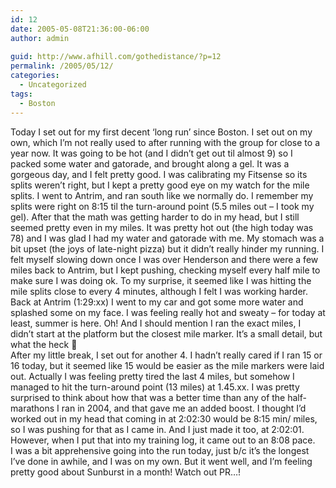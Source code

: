 ```yaml
---
id: 12
date: 2005-05-08T21:36:00-06:00
author: admin
  
guid: http://www.afhill.com/gothedistance/?p=12
permalink: /2005/05/12/
categories:
  - Uncategorized
tags:
  - Boston
---
```

Today I set out for my first decent &#8216;long run&#8217; since Boston. I set out on my own, which I&#8217;m not really used to after running with the group for close to a year now. It was going to be hot (and I didn&#8217;t get out til almost 9) so I packed some water and gatorade, and brought along a gel. It was a gorgeous day, and I felt pretty good. I was calibrating my Fitsense so its splits weren&#8217;t right, but I kept a pretty good eye on my watch for the mile splits. I went to Antrim, and ran south like we normally do. I remember my splits were right on 8:15 til the turn-around point (5.5 miles out &#8211; I took my gel). After that the math was getting harder to do in my head, but I still seemed pretty even in my miles. It was pretty hot out (the high today was 78) and I was glad I had my water and gatorade with me. My stomach was a bit upset (the joys of late-night pizza) but it didn&#8217;t really hinder my running. I felt myself slowing down once I was over Henderson and there were a few miles back to Antrim, but I kept pushing, checking myself every half mile to make sure I was doing ok. To my surprise, it seemed like I was hitting the mile splits close to every 4 minutes, although I felt I was working harder. Back at Antrim (1:29:xx) I went to my car and got some more water and splashed some on my face. I was feeling really hot and sweaty &#8211; for today at least, summer is here. Oh! And I should mention I ran the exact miles, I didn&#8217;t start at the platform but the closest mile marker. It&#8217;s a small detail, but what the heck 🙂  
After my little break, I set out for another 4. I hadn&#8217;t really cared if I ran 15 or 16 today, but it seemed like 15 would be easier as the mile markers were laid out. Actually I was feeling pretty tired the last 4 miles, but somehow I managed to hit the turn-around point (13 miles) at 1.45.xx. I was pretty surprised to think about how that was a better time than any of the half-marathons I ran in 2004, and that gave me an added boost. I thought I&#8217;d worked out in my head that coming in at 2:02:30 would be 8:15 min/ miles, so I was pushing for that as I came in. And I just made it too, at 2:02:01. However, when I put that into my training log, it came out to an 8:08 pace.  
I was a bit apprehensive going into the run today, just b/c it&#8217;s the longest I&#8217;ve done in awhile, and I was on my own. But it went well, and I&#8217;m feeling pretty good about Sunburst in a month! Watch out PR&#8230;!